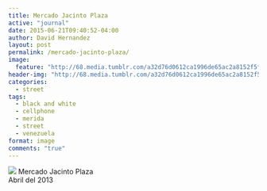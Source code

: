 ```yaml
---
title: Mercado Jacinto Plaza
active: "journal"
date: 2015-06-21T09:40:52-04:00
author: David Hernandez
layout: post
permalink: /mercado-jacinto-plaza/
image: 
  feature: "http://68.media.tumblr.com/a32d76d0612ca1996de65ac2a8152f5f/tumblr_nqasqumh8B1qzqummo1_1280.jpg"
header-img: "http://68.media.tumblr.com/a32d76d0612ca1996de65ac2a8152f5f/tumblr_nqasqumh8B1qzqummo1_1280.jpg"
categories:
  - street
tags:
  - black and white
  - cellphone
  - merida
  - street
  - venezuela
format: image
comments: "true"
---
```

<a href="http://68.media.tumblr.com/a32d76d0612ca1996de65ac2a8152f5f/tumblr_nqasqumh8B1qzqummo1_1280.jpg" class="popup"  title="Mercado Jacinto Plaza" data-caption="© 2013 by David Hernández"><img src="http://68.media.tumblr.com/a32d76d0612ca1996de65ac2a8152f5f/tumblr_nqasqumh8B1qzqummo1_1280.jpg"></a> Mercado Jacinto Plaza<br />Abril del 2013